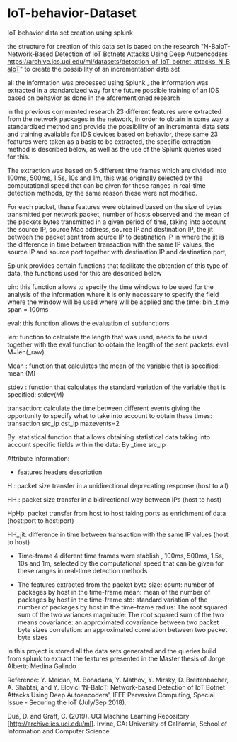 # IoT-behavior-Dataset
IoT behavior data set creation using splunk 

the structure for creation of this data set is based on the research "N-BaIoT-Network-Based Detection of IoT Botnets Attacks Using Deep Autoencoders https://archive.ics.uci.edu/ml/datasets/detection_of_IoT_botnet_attacks_N_BaIoT" to create the possibility of an incrementation data set

all the information was processed using Splunk , the information was extracted in a standardized way for the future possible training of an IDS based on behavior as done in the aforementioned research

in the previous commented research 23 different features were extracted from the network packages in the network, in order to obtain in some way a standardized method and provide the possibility of an incremental data sets and training available for IDS devices based on behavior, these same 23 features were taken as a basis to be extracted, the specific extraction method is described below, as well as the use of the Splunk queries used for this.

The extraction was based on 5 different time frames which are divided into 100ms, 500ms, 1.5s, 10s and 1m, this was originally selected by the computational speed that can be given for these ranges in real-time detection methods, by the same reason these were not modified.

For each packet, these features were obtained based on the size of bytes transmitted per network packet, number of hosts observed and the mean of the packets bytes transmitted in a given period of time, taking into account the source IP, source Mac address, source IP and destination IP, the jit between the packet sent from source IP to destination IP in where the jit is the difference in time between transaction with the same IP values, the source IP and source port together with destination IP and destination port,

Splunk provides certain functions that facilitate the obtention of this type of data, the functions used for this are described below

bin: this function allows to specify the time windows to be used for the analysis of the information where it is only necessary to specify the field where the window will be used where will be applied and the time: bin _time span = 100ms

eval: this function allows the evaluation of subfunctions

len: function to calculate the length that was used, needs to be used together with the eval function to obtain the length of the sent packets: eval M=len(_raw)

Mean : function that calculates the mean of the variable that is specified: mean (M)

stdev : function that calculates the standard variation of the variable that is specified: stdev(M)

transaction: calculate the time between different events giving the opportunity to specify what to take into account to obtain these times: transaction src_ip dst_ip maxevents=2

By: statistical function that allows obtaining statistical data taking into account specific fields within the data: By _time src_ip


Attribute Information:
* features headers description 

H : packet size transfer in a unidirectional deprecating response (host to all)

HH : packet size transfer in a bidirectional way between IPs (host to host)

HpHp: packet transfer from host to host taking ports as enrichment of data (host:port to host:port)

HH_jit: difference in time between transaction with the same IP values (host to host)



* Time-frame 
4 diferent time frames were stablish , 100ms, 500ms, 1.5s, 10s and 1m, selected by the computational speed that can be given for these ranges in real-time detection methods

* The features extracted from the packet byte size: 
count: number of packages by host in the time-frame
mean: mean of the number of packages by host in the time-frame
std: standard variation of the number of packages by host in the time-frame
radius: The root squared sum of the two  variances 
magnitude: The root squared sum of the two  means 
covariance: an approximated covariance between two packet byte sizes
correlation: an approximated correlation between two packet byte sizes


in this project is stored all the data sets generated and the queries build from splunk to extract the features presented in the Master thesis of Jorge Alberto Medina Galindo

Reference: 
Y. Meidan, M. Bohadana, Y. Mathov, Y. Mirsky, D. Breitenbacher, A. Shabtai, and Y. Elovici 'N-BaIoT: Network-based Detection of IoT Botnet Attacks Using Deep Autoencoders', IEEE Pervasive Computing, Special Issue - Securing the IoT (July/Sep 2018).

Dua, D. and Graff, C. (2019). UCI Machine Learning Repository [http://archive.ics.uci.edu/ml]. Irvine, CA: University of California, School of Information and Computer Science.

